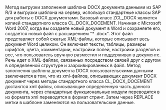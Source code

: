 Метод выгрузки заполнения шаблона DOCX документа данными из SAP R/3 и выгрузки шаблона на сервер, используя стандартные классы SAP для работы с DOCX документами.
Базовый класс ZCL_DOCX является копией стандартного класса CL_DOCX_DOCEMENT. 
Начиная с Microsoft Word 2007, когда вы создаете новый документ в Word и сохраняете его, создается новый файл с расширением "* .docx".
Этот файл представляет собой сжатые XML-файлы, которые описывают весь документ Word целиком. Он включает тексты, таблицы, размеры шрифтов, цвета, комментарии, настройки полей, настройки разделов и все, 
что пользователь вручную разместил и поддерживал в документе. Речь идет о XML-файлах, связанных посредством связей друг с другом в определенной структуре 
и заархивированных в файл.
Метод заполнения шаблона документа DOCX пользовательскими данными заключается в том, что из xml-файлов, описывающих документ DOCX документ через методы стандартного класса CL_DOCX_DOCEMENT достаются xml файлы, 
описывающие определенную часть данного документа, через стандартные функциональные модули переводятся в из формата xml переводятся в формат стринг. Затем через REPLACE метки в шаблоне заменяются на пользовательские данные.
